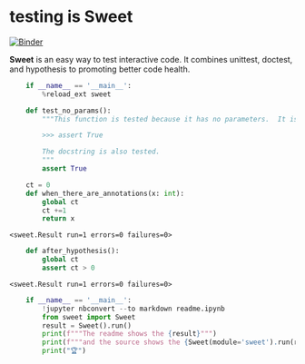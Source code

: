 
# testing is __Sweet__
    
[![Binder](https://mybinder.org/badge.svg)](https://mybinder.org/v2/gh/deathbeds/sweet/master?filepath=readme.ipynb) 
   
__Sweet__ is an easy way to test interactive code. It combines unittest, doctest, and hypothesis to promoting better code health.


```python
    if __name__ == '__main__':
        %reload_ext sweet
```


```python
    def test_no_params():
        """This function is tested because it has no parameters.  It is executed using FunctionTestCase

        >>> assert True

        The docstring is also tested.
        """
        assert True
```


```python
    ct = 0
    def when_there_are_annotations(x: int):
        global ct
        ct +=1
        return x
```

    <sweet.Result run=1 errors=0 failures=0>



```python
    def after_hypothesis():
        global ct
        assert ct > 0
```

    <sweet.Result run=1 errors=0 failures=0>



```python
    if __name__ == '__main__':
        !jupyter nbconvert --to markdown readme.ipynb
        from sweet import Sweet
        result = Sweet().run()
        print(f"""The readme shows the {result}""")
        print(f"""and the source shows the {Sweet(module='sweet').run(result)}""")
        print("🏆")
```
